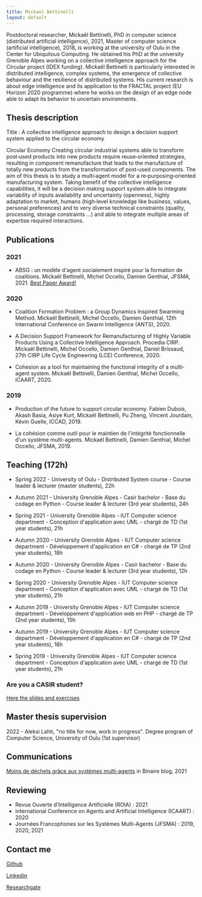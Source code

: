 ```yaml
---
title: Mickael Bettinelli
layout: default
---
```


Postdoctoral researcher, Mickaël Bettinelli, PhD in computer science (distributed artificial intelligence), 2021, Master of computer science (artificial intelligence), 2018, is working at the university of Oulu in the Center for Ubiquitous Computing. He obtained his PhD at the university Grenoble Alpes working on a collective intelligence approach for the Circular project (IDEX funding). Mickaël Bettinelli is particularly interested in distributed intelligence, complex systems, the emergence of collective behaviour and the resilience of distributed systems. His current research is about edge intelligence and its application to the FRACTAL project (EU Horizon 2020 programme) where he works on the design of an edge node able to adapt its behavior to uncertain environments.

## Thesis description

Title : A collective intelligence approach to design a decision support system applied to the circular economy

Circular Economy Creating circular industrial systems able to transform post‐used products into new products require reuse‐oriented strategies, resulting in component remanufacture that leads to the manufacture of totally new products from the transformation of post‐used components.
The aim of this thesis is to study a multi‐agent model for a re‐purposing‐oriented manufacturing system. Taking benefit of the collective intelligence capabilities, it will be a decision making support system able to integrate variability of inputs availability and uncertainty (openness), highly adaptation to market, humans (high‐level knowledge like business, values, personal preferences) and to very diverse technical constraints (quality, processing, storage constraints ...) and able to integrate multiple areas of expertise required interactions.

## Publications

### 2021

- ABSG : un modèle d'agent socialement inspiré pour la formation de coalitions. Mickaël Bettinelli, Michel Occello, Damien Genthial, JFSMA, 2021. [Best Paper Award!](prix-JFSMA-AFIA-2021.pdf)

### 2020

- Coalition Formation Problem : a Group Dynamics Inspired Swarming Method. Mickaël Bettinelli, Michel Occello, Damien Genthial, 12th International Conference on Swarm Intelligence (ANTS), 2020.

- A Decision Support Framework for Remanufacturing of Highly Variable Products Using a Collective Intelligence Approach. Procedia CIRP. Mickaël Bettinelli, Michel Occello, Damien Genthial, Daniel Brissaud, 27th CIRP Life Cycle Engineering (LCE) Conference, 2020.

- Cohesion as a tool for maintaining the functional integrity of a multi-agent system. Mickaël Bettinelli, Damien Genthial, Michel Occello, ICAART, 2020.

### 2019

- Production of the future to support circular economy. Fabien Dubois, Akash Basia, Asiye Kurt, Mickaël Bettinelli, Pu Zheng, Vincent Jourdain, Kévin Guelle, ICCAD, 2019.

- La cohésion comme outil pour le maintien de l'intégrité fonctionnelle d'un système multi-agents. Mickaël Bettinelli, Damien Genthial, Michel Occello, JFSMA, 2019.


## Teaching (172h)

- Spring 2022 - University of Oulu - Distributed System course - Course leader & lecturer (master students), 22h

- Autumn 2021 - University Grenoble Alpes - Casir bachelor - Base du codage en Python - Course leader & lecturer (3rd year students), 24h

- Spring 2021 - University Grenoble Alpes - IUT Computer science department - Conception d'application avec UML - chargé de TD (1st year students), 21h

- Autumn 2020 - University Grenoble Alpes - IUT Computer science department - Développement d'application en C# - chargé de TP (2nd year students), 18h

- Autumn 2020 - University Grenoble Alpes - Casir bachelor - Base du codage en Python - Course leader & lecturer (3rd year students), 12h

- Spring 2020 - University Grenoble Alpes - IUT Computer science department - Conception d'application avec UML - chargé de TD (1st year students), 21h

- Autumn 2019 - University Grenoble Alpes - IUT Computer science department - Développement d'application web en PHP - chargé de TP (2nd year students), 15h

- Autumn 2019 - University Grenoble Alpes - IUT Computer science department - Développement d'application en C# - chargé de TP (2nd year students), 18h

- Spring 2019 - University Grenoble Alpes - IUT Computer science department - Conception d'application avec UML - chargé de TD (1st year students), 21h

### Are you a CASIR student?

[Here the slides and exercises](tp_casir_s1_2020.html)

## Master thesis supervision

2022 - Aleksi Lahti, "no title for now, work in progress". Degree program of Computer Science, University of Oulu (1st supervisor)

## Communications

[Moins de déchets grâce aux systèmes multi-agents](https://www.lemonde.fr/blog/binaire/2021/05/04/moins-de-dechets-grace-aux-systemes-multi-agents/) in Binaire blog, 2021

## Reviewing

- Revue Ouverte d’Intelligence Artificielle (ROIA) : 2021
- International Conference on Agents and Artificial Intelligence (ICAART) : 2020
- Journées Francophones sur les Systèmes Multi-Agents (JFSMA) : 2019, 2020, 2021

## Contact me

[Github](https://github.com/MilowB)

[Linkedin](https://www.linkedin.com/in/micka%C3%ABl-bettinelli-a4426198/)

[Researchgate](https://www.researchgate.net/profile/Mickael_Bettinelli)
